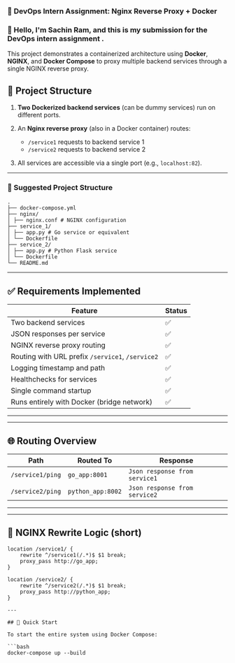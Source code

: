 ### 🧪 **DevOps Intern Assignment: Nginx Reverse Proxy + Docker**

### 👋 Hello, I'm Sachin Ram, and this is my submission for the DevOps intern assignment .

This project demonstrates a containerized  architecture using **Docker**, **NGINX**, and **Docker Compose** to proxy multiple backend services through a single NGINX reverse proxy.


## 📁 Project Structure

1. **Two Dockerized backend services** (can be dummy services) run on different ports.
2. An **Nginx reverse proxy** (also in a Docker container) routes:

   * `/service1` requests to backend service 1
   * `/service2` requests to backend service 2
3. All services are accessible via a single port (e.g., `localhost:82`).

---

### 📁 Suggested Project Structure

```
.
├── docker-compose.yml
├── nginx/
│ ├── nginx.conf # NGINX configuration
├── service_1/
│ ├── app.py # Go service or equivalent
│ └── Dockerfile
├── service_2/
│ ├── app.py # Python Flask service
│ └── Dockerfile
└── README.md
```
---

## ✅ Requirements Implemented

| Feature                                       | Status |
|----------------------------------------------|--------|
| Two backend services                         | ✅      |
| JSON responses per service                   | ✅      |
| NGINX reverse proxy routing                  | ✅      |
| Routing with URL prefix `/service1`, `/service2` | ✅  |
| Logging timestamp and path                   | ✅      |
| Healthchecks for services                    | ✅      |
| Single command startup                       | ✅      |
| Runs entirely with Docker (bridge network)   | ✅      |

---
---


## 🌐 Routing Overview

| Path                | Routed To         | Response                   |
|---------------------|------------------|----------------------------|
| `/service1/ping`    | `go_app:8001`    | `Json response from service1` |
| `/service2/ping`    | `python_app:8002` | `Json response from service2` |


---
---
## 🔁 NGINX Rewrite Logic (short)

```nginx
location /service1/ {
    rewrite ^/service1(/.*)$ $1 break;
    proxy_pass http://go_app;
}

location /service2/ {
    rewrite ^/service2(/.*)$ $1 break;
    proxy_pass http://python_app;
}

---

## 🚀 Quick Start

To start the entire system using Docker Compose:

```bash
docker-compose up --build

